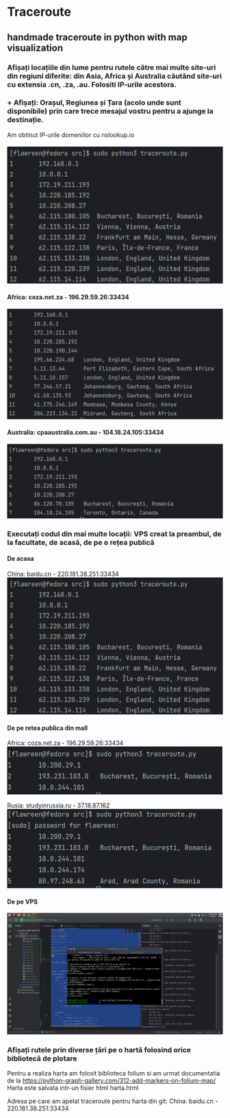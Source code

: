 # Traceroute
## handmade traceroute in python with map visualization

### Afișați locațiile din lume pentru rutele către mai multe site-uri din regiuni diferite: din Asia, Africa și Australia căutând site-uri cu extensia .cn, .za, .au. Folositi IP-urile acestora.
### + Afișați: Orașul, Regiunea și Țara (acolo unde sunt disponibile) prin care trece mesajul vostru pentru a ajunge la destinație.
Am obtinut IP-urile domeniilor cu nslookup.io
#### 
![img_1.png](img_1.png)

#### Africa: coza.net.za - 196.29.59.26:33434
![img_2.png](img_2.png)

#### Australia: cpaaustralia.com.au - 104.18.24.105:33434
![img_3.png](img_3.png)


### Executați codul din mai multe locații: VPS creat la preambul, de la facultate, de acasă, de pe o rețea publică

#### De acasa
China: baidu.cn - 220.181.38.251:33434
![img_1.png](img_1.png)

#### De pe retea publica din mall
Africa: coza.net.za - 196.29.59.26:33434
![img_4.png](img_4.png)

Rusia: studyinrussia.ru - 37.18.87.162
![img_5.png](img_5.png)

#### De pe VPS
![img_7.png](img_7.png)

### Afișați rutele prin diverse țări pe o hartă folosind orice bibliotecă de plotare
Pentru a realiza harta am folosit biblioteca folium si am urmat
documentatia de la https://python-graph-gallery.com/312-add-markers-on-folium-map/
Harta este salvata intr-un fisier html harta.html

Adresa pe care am apelat traceroute pentru harta din git:
China: baidu.cn - 220.181.38.251:33434



